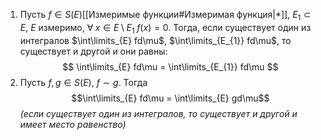1. Пусть $f \in S(E)$[[Измеримые функции#Измеримая функция|*]], $E_{1} \subset E$, $E$ измеримо, $\forall \; x \in E \setminus E_{1} \; f(x) = 0$.
Тогда, если существует один из интегралов $\int\limits_{E} fd\mu$, $\int\limits_{E_{1}} fd\mu$, то существует и другой и они равны:
$$
\int\limits_{E} fd\mu = \int\limits_{E_{1}} fd\mu
$$
2. Пусть $f, g \in S(E)$, $f \sim g$. Тогда $$\int\limits_{E} fd\mu = \int\limits_{E} gd\mu$$ *(если существует один из интегралов, то существует и другой и имеет место равенство)*
